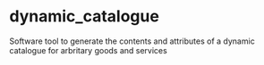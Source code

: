 # dynamic_catalogue
Software tool to generate the contents and attributes of a dynamic catalogue for arbritary goods and services
